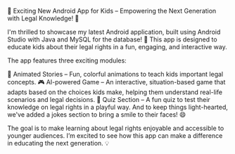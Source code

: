 🚀 Exciting New Android App for Kids – Empowering the Next Generation with Legal Knowledge! 🚀

I'm thrilled to showcase my latest Android application, built using Android Studio with Java and MySQL for the database! 🎉 This app is designed to educate kids about their legal rights in a fun, engaging, and interactive way.

The app features three exciting modules:

🎥 Animated Stories – Fun, colorful animations to teach kids important legal concepts.
🎮 AI-powered Game – An interactive, situation-based game that adapts based on the choices kids make, helping them understand real-life scenarios and legal decisions.
📝 Quiz Section – A fun quiz to test their knowledge on legal rights in a playful way.
And to keep things light-hearted, we've added a jokes section to bring a smile to their faces! 😄

The goal is to make learning about legal rights enjoyable and accessible to younger audiences. I’m excited to see how this app can make a difference in educating the next generation. 💡
